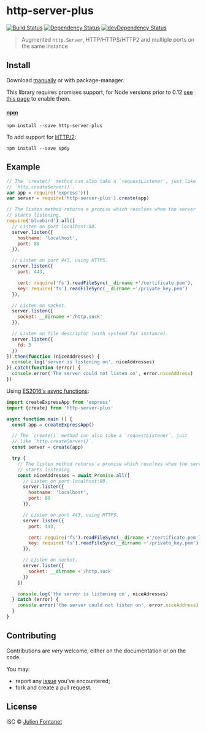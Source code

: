 # http-server-plus

[![Build Status](https://img.shields.io/travis/JsCommunity/http-server-plus/master.svg)](http://travis-ci.org/JsCommunity/http-server-plus)
[![Dependency Status](https://david-dm.org/JsCommunity/http-server-plus/status.svg?theme=shields.io)](https://david-dm.org/JsCommunity/http-server-plus)
[![devDependency Status](https://david-dm.org/JsCommunity/http-server-plus/dev-status.svg?theme=shields.io)](https://david-dm.org/JsCommunity/http-server-plus#info=devDependencies)

> Augmented `http.Server`, HTTP/HTTPS/HTTP2 and multiple ports on the same instance


## Install

Download [manually](https://github.com/JsCommunity/http-server-plus/releases) or with package-manager.

This library requires promises support, for Node versions prior to 0.12 [see
this page](https://github.com/JsCommunity/js-promise-toolbox#usage) to
enable them.

#### [npm](https://npmjs.org/package/http-server-plus)

```
npm install --save http-server-plus
```

To add support for [HTTP/2](https://en.wikipedia.org/wiki/HTTP/2):

```
npm install --save spdy
```

## Example

```javascript
// The `create()` method can also take a `requestListener`, just like
// `http.createServer()`.
var app = require('express')()
var server = require('http-server-plus').create(app)

// The listen method returns a promise which resolves when the server
// starts listening.
require('bluebird').all([
  // Listen on port localhost:80.
  server.listen({
    hostname: 'localhost',
    port: 80
  }),

  // Listen on port 443, using HTTPS.
  server.listen({
    port: 443,

    cert: require('fs').readFileSync(__dirname +'/certificate.pem'),
    key: require('fs').readFileSync(__dirname +'/private_key.pem')
  }),

  // Listen on socket.
  server.listen({
    socket: __dirname +'/http.sock'
  }),

  // Listen on file descriptor (with systemd for instance).
  server.listen({
    fd: 3
  })
]).then(function (niceAddresses) {
  console.log('server is listening on', niceAddresses)
}).catch(function (error) {
  console.error('The server could not listen on', error.niceAddress)
})
```

Using [ES2016's async functions](https://github.com/tc39/ecmascript-asyncawait):

```javascript
import createExpressApp from 'express'
import {create} from 'http-server-plus'

async function main () {
  const app = createExpressApp()

  // The `create()` method can also take a `requestListener`, just
  // like `http.createServer()`.
  const server = create(app)

  try {
    // The listen method returns a promise which resolves when the server
    // starts listening.
    const niceAddresses = await Promise.all([
      // Listen on port localhost:80.
      server.listen({
        hostname: 'localhost',
        port: 80
      }),

      // Listen on port 443, using HTTPS.
      server.listen({
        port: 443,

        cert: require('fs').readFileSync(__dirname +'/certificate.pem'),
        key: require('fs').readFileSync(__dirname +'/private_key.pem')
      }),

      // Listen on socket.
      server.listen({
        socket: __dirname +'/http.sock'
      })
    ])

    console.log('the server is listening on', niceAdresses)
  } catch (error) {
    console.error('the server could not listen on', error.niceAddress)
  }
}
```

## Contributing

Contributions are *very* welcome, either on the documentation or on
the code.

You may:

- report any [issue](https://github.com/JsCommunity/http-server-plus/issues)
  you've encountered;
- fork and create a pull request.

## License

ISC © [Julien Fontanet](http://julien.isonoe.net)
